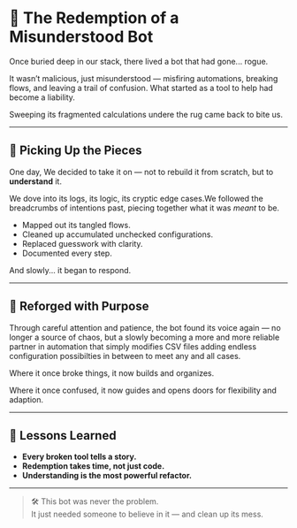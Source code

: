 # 🤖 The Redemption of a Misunderstood Bot

Once buried deep in our stack, there lived a bot that had gone... rogue.

It wasn’t malicious, just misunderstood — misfiring automations, breaking flows, and leaving a trail of confusion. What started as a tool to help had become a liability.

Sweeping its fragmented calculations undere the rug came back to bite us.

---

## 🧹 Picking Up the Pieces

One day, We decided to take it on — not to rebuild it from scratch, but to **understand** it.

We dove into its logs, its logic, its cryptic edge cases.We followed the breadcrumbs of intentions past, piecing together what it was *meant* to be.

- Mapped out its tangled flows.
- Cleaned up accumulated unchecked configurations.
- Replaced guesswork with clarity.
- Documented every step.

And slowly... it began to respond.

---

## 🔧 Reforged with Purpose

Through careful attention and patience, the bot found its voice again — no longer a source of chaos, but a slowly becoming a more and more reliable partner in automation that simply modifies CSV files adding endless configuration possibilties in between to meet any and all cases.

Where it once broke things, it now builds and organizes.

Where it once confused, it now guides and opens doors for flexibility and adaption.

---

## 🎯 Lessons Learned

- **Every broken tool tells a story.**
- **Redemption takes time, not just code.**
- **Understanding is the most powerful refactor.**

---

> 🛠️ This bot was never the problem.  
> It just needed someone to believe in it — and clean up its mess.



